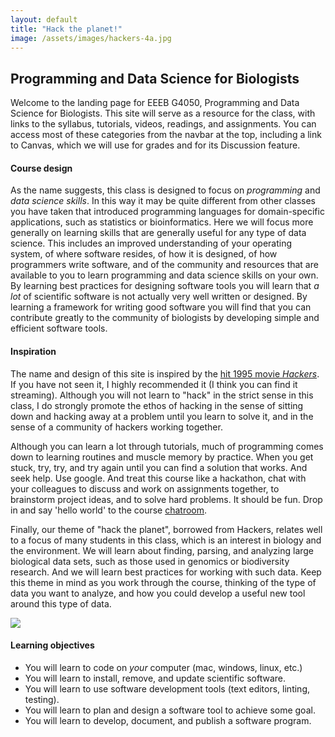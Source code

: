 ```yaml
---
layout: default
title: "Hack the planet!"
image: /assets/images/hackers-4a.jpg
---
```



## Programming and Data Science for Biologists

Welcome to the landing page for EEEB G4050, Programming and Data Science for 
Biologists. This site will serve as a resource for the class, with links to the syllabus, tutorials, videos, readings, and assignments. You can access most of these categories from the navbar at the top, including a link to Canvas, which we will use for grades and for its Discussion feature.

#### Course design
As the name suggests, this class is designed to focus on 
*programming* and *data science skills*. In this way it may be 
quite different from other classes you have taken that introduced
programming languages for domain-specific applications, such as 
statistics or bioinformatics. Here we will focus more generally on 
learning skills that are generally useful for any type of data science.
This includes an improved understanding of your operating system, of 
where software resides, of how it is designed, of how programmers write
software, and of the community and resources that are available to you
to learn programming and data science skills on your own. 
By learning best practices for designing software tools you will 
learn that *a lot* of scientific software is not actually very 
well written or designed. By learning a framework for writing good
software you will find that you can contribute greatly to the 
community of biologists by developing simple and efficient software tools.


#### Inspiration
The name and design of this site is inspired by the 
[hit 1995 movie *Hackers*](https://en.wikipedia.org/wiki/Hackers_(film)). 
If you have not seen it, I highly recommended it (I think you can find it streaming). 
Although you will not learn to "hack" in the strict sense
in this class, I do strongly promote the ethos of hacking in the sense
of sitting down and hacking away at a problem until you learn to
solve it, and in the sense of a community of hackers working together. 

Although you can learn a lot through tutorials, much of programming comes 
down to learning routines and muscle memory by practice. When you get stuck, 
try, try, and try again until you can find a solution that works. And seek
help. Use google. And treat this course like a hackathon, 
chat with your colleagues to discuss and work on assignments 
together, to brainstorm project ideas, and to solve hard problems. 
It should be fun. Drop in and say 'hello world' to the course 
[chatroom](https://gitter.im/hack-the-planet-course/community).

Finally, our theme of "hack the planet", borrowed from Hackers, 
relates well to a focus of many students in this class, which is 
an interest in biology and the environment. 
We will learn about finding, parsing, and analyzing large biological 
data sets, such as those used in genomics or biodiversity research.
And we will learn best practices for working with such data. 
Keep this theme in mind as you work through the course, thinking 
of the type of data you want to analyze, and how you could develop
a useful new tool around this type of data.

<div class="mt-4 mb-4 text-center">
    <img src="{{ site.url }}{{ site.baseurl }}/assets/images/hack-the-planet.gif">
</div>


#### Learning objectives
- You will learn to code on *your* computer (mac, windows, linux, etc.)
- You will learn to install, remove, and update scientific software.
- You will learn to use software development tools (text editors, linting, testing).
- You will learn to plan and design a software tool to achieve some goal.
- You will learn to develop, document, and publish a software program.
